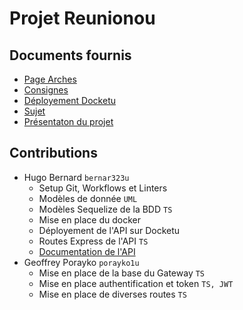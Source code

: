 # Projet Reunionou

## Documents fournis

- [Page Arches](https://arche.univ-lorraine.fr/course/view.php?id=6849)
- [Consignes](https://arche.univ-lorraine.fr/mod/resource/view.php?id=1406139)
- [Déployement Docketu](https://arche.univ-lorraine.fr/mod/resource/view.php?id=1151738)
- [Sujet](https://arche.univ-lorraine.fr/mod/resource/view.php?id=1413704)
- [Présentaton du projet](https://arche.univ-lorraine.fr/mod/resource/view.php?id=1413708)

## Contributions

- Hugo Bernard `bernar323u`
  - Setup Git, Workflows et Linters
  - Modèles de donnée `UML`
  - Modèles Sequelize de la BDD `TS`
  - Mise en place du docker
  - Déployement de l'API sur Docketu
  - Routes Express de l'API `TS`
  - [Documentation de l'API](https://github.com/Tenebrosful/Reunionou-Api/wiki/Api-Endpoint)
- Geoffrey Porayko `porayko1u`
  - Mise en place de la base du Gateway `TS`
  - Mise en place authentification et token `TS, JWT` 
  - Mise en place de diverses routes `TS`